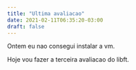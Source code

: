 ```yaml
---
title: "Ultima avaliacao"
date: 2021-02-11T06:35:20-03:00
draft: false
---
```


Ontem eu nao consegui instalar a vm.

Hoje vou fazer a terceira avaliacao do libft.
